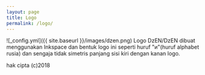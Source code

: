 ```yaml
---
layout: page
title: Logo
permalink: /logo/
---
```

![_config.yml]({{ site.baseurl }}/images/dzen.png)
Logo DzEN/DzEN dibuat menggunakan Inkspace dan bentuk logo ini seperti huruf "и"(huruf alphabet rusia) dan sengaja tidak simetris panjang sisi kiri dengan kanan logo.

hak cipta (c)2018
